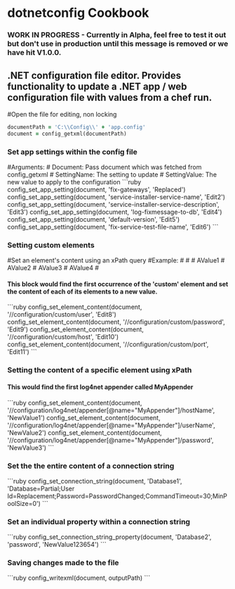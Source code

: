 <h1>dotnetconfig Cookbook</h1>

<h3>WORK IN PROGRESS - Currently in Alpha, feel free to test it out but don't use in production until this message is removed or we have hit V1.0.0.</h3>

<h2>.NET configuration file editor. Provides functionality to update a .NET app / web configuration file with values from a chef run.</h2>

#Open the file for editing, non locking
```ruby
documentPath = 'C:\\Config\\' + 'app.config'
document = config_getxml(documentPath)
```

<h3>Set app settings within the config file</h3>
#Arguments: 
#	Document: Pass document which was fetched from config_getxml
#	SettingName: The setting to update
#	SettingValue: The new value to apply to the configuration
```ruby
config_set_app_setting(document, 'fix-gateways', 'Replaced')
config_set_app_setting(document, 'service-installer-service-name', 'Edit2')
config_set_app_setting(document, 'service-installer-service-description', 'Edit3')
config_set_app_setting(document, 'log-fixmessage-to-db', 'Edit4')
config_set_app_setting(document, 'default-version', 'Edit5')
config_set_app_setting(document, 'fix-service-test-file-name', 'Edit6')
```

<h3>Setting custom elements</h3>
#Set an element's content using an xPath query
#Example:
#
#<custom>
#  <user>AValue1</user>
#  <password>AValue2</password>
#  <host>AValue3</host>
#  <port>AValue4</port>
#</custom>

<h4>This block would find the first occurrence of the 'custom' element and set the content of each of its elements to a new value.</h4>
```ruby
config_set_element_content(document, '//configuration/custom/user', 'Edit8')
config_set_element_content(document, '//configuration/custom/password', 'Edit9')
config_set_element_content(document, '//configuration/custom/host', 'Edit10')
config_set_element_content(document, '//configuration/custom/port', 'Edit11')
```

<h3>Setting the content of a specific element using xPath</h3>
<h4>This would find the first log4net appender called MyAppender</h4>
```ruby
config_set_element_content(document, '//configuration/log4net/appender[@name="MyAppender"]/hostName', 'NewValue1')
config_set_element_content(document, '//configuration/log4net/appender[@name="MyAppender"]/userName', 'NewValue2')
config_set_element_content(document, '//configuration/log4net/appender[@name="MyAppender"]/password', 'NewValue3')
```

<h3>Set the the entire content of a connection string</h3>
```ruby
config_set_connection_string(document, 'Database1', 'Database=Partial;User Id=Replacement;Password=PasswordChanged;CommandTimeout=30;MinPoolSize=0')
```

<h3>Set an individual property within a connection string</h3>
```ruby
config_set_connection_string_property(document, 'Database2', 'password', 'NewValue123654')
```

<h3>Saving changes made to the file</h3>
```ruby
config_writexml(document, outputPath)
```
